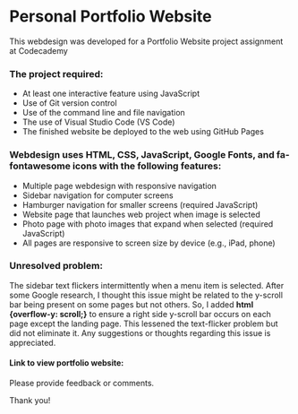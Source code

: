 # Personal Portfolio Website
This webdesign was developed for a Portfolio Website project assignment at Codecademy

### The project required:
- At least one interactive feature using JavaScript
- Use of Git version control
- Use of the command line and file navigation
- The use of Visual Studio Code (VS Code)
- The finished website be deployed to the web using GitHub Pages

### Webdesign uses HTML, CSS, JavaScript, Google Fonts, and fa-fontawesome icons with the following features:
- Multiple page webdesign with responsive navigation
- Sidebar navigation for computer screens
- Hamburger navigation for smaller screens (required JavaScript)
- Website page that launches web project when image is selected
- Photo page with photo images that expand when selected (required JavaScript)
- All pages are responsive to screen size by device (e.g., iPad, phone)

### Unresolved problem:
The sidebar text flickers intermittently when a menu item is selected. After some Google research, I thought this issue might be related to the y-scroll bar being present on some pages but not others. So, I added **html {overflow-y: scroll;}** to ensure a right side y-scroll bar occurs on each page except the landing page.  This lessened the text-flicker problem but did not eliminate it. Any suggestions or thoughts regarding this issue is appreciated.


#### Link to view portfolio website: 



Please provide feedback or comments.

Thank you!

